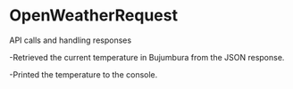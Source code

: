 # OpenWeatherRequest
API calls and handling responses

-Retrieved the current temperature in Bujumbura from the JSON response.

-Printed the temperature to the console.